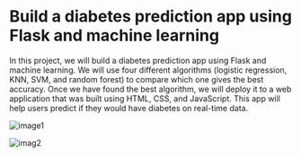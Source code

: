 # Build a diabetes prediction app using Flask and machine learning
In this project, we will build a diabetes prediction app using Flask and machine learning. We will use four different algorithms (logistic regression, KNN, SVM, and random forest) to compare which one gives the best accuracy. Once we have found the best algorithm, we will deploy it to a web application that was built using HTML, CSS, and JavaScript. This app will help users predict if they would have diabetes on real-time data.

![image1](https://github.com/Kushalkr19/Diabetes-prediction-using-flask-and-ml/assets/114276699/78467c72-b0ab-4415-b680-4d57a043471b)

![imag2](https://github.com/Kushalkr19/Diabetes-prediction-using-flask-and-ml/assets/114276699/845f8bc7-286d-4a5e-a9fe-6ebe63ee0dec)
